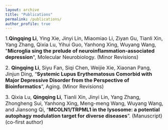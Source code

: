```yaml
---
layout: archive
title: "Publications"
permalink: /publications/
author_profile: true
---
```

<span style="font-size:16px;">1.**Qingqing Li**, Ying Xie, Jinyi Lin, Miaomiao Li, Ziyan Gu, Tianli Xin, Yang Zhang, Qixia Lu, Yihui Guo, Yanhong Xing, Wuyang Wang, "**Microglia sing the prelude of neuroinflammation-associated depression**", Molecular Neurobiology. (Minor Revisions)</span>

<span style="font-size:16px;">2. **Qingqing Li**, Siyu Fan, Siqi Chen, Weijie Xie, Xiaonan Pang, Jinjun Ding, “**Systemic Lupus Erythematosus Comorbid with Major Depressive Disorder from the Perspective of Bioinformatics**”, Aging. (Minor Revisions)</span>

<span style="font-size:16px;">3. Qixia Lu, **Qingqing Li**, Tianli Xin, Jinyi Lin, Yang Zhang, Zhongheng Sui, Yanhong Xing, Meng-meng Wang, Wuyang Wang, and Jiansong Qi, “**MCOLN1/TRPML1 in the lysosome: a potential autophagy modulation target for diverse diseases**”. (Manuscript) (co-first author)</span><br>
